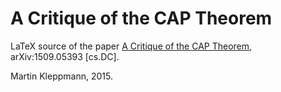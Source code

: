 A Critique of the CAP Theorem
=============================

LaTeX source of the paper
[A Critique of the CAP Theorem](http://arxiv.org/abs/1509.05393),
arXiv:1509.05393 [cs.DC].

Martin Kleppmann, 2015.
